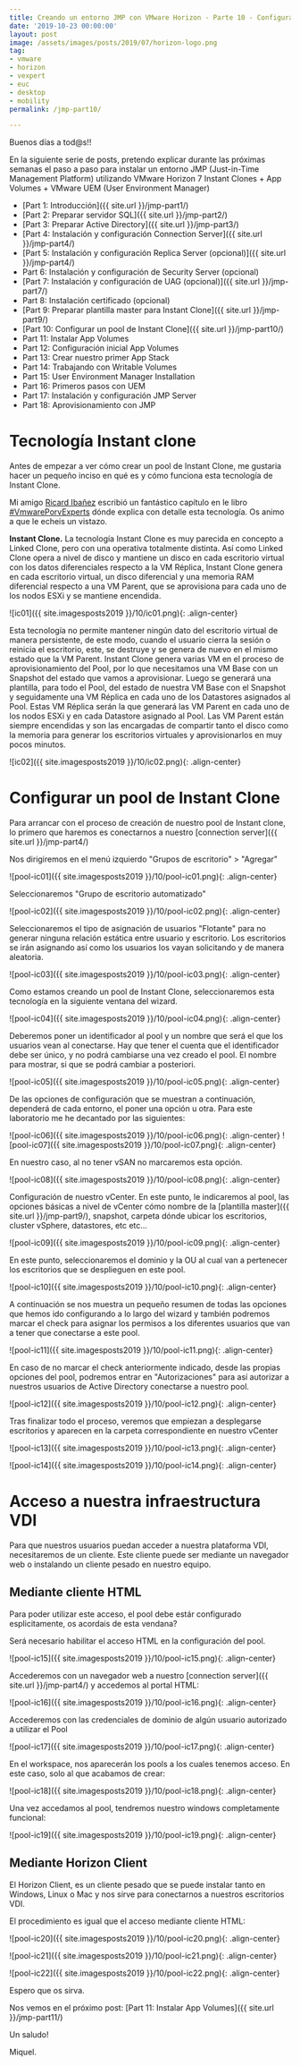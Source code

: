 ```yaml
---
title: Creando un entorno JMP con VMware Horizon - Parte 10 - Configurar un pool de Instant Clone
date: '2019-10-23 00:00:00'
layout: post
image: /assets/images/posts/2019/07/horizon-logo.png
tag:
- vmware
- horizon
- vexpert
- euc
- desktop
- mobility
permalink: /jmp-part10/

---
```


Buenos días a tod@s!!

En la siguiente serie de posts, pretendo explicar durante las próximas semanas el paso a paso para instalar un entorno JMP (Just-in-Time Management Platform) utilizando VMware Horizon 7 Instant Clones + App Volumes + VMware UEM (User Environment Manager) 

- [Part 1: Introducción]({{ site.url }}/jmp-part1/)
- [Part 2: Preparar servidor SQL]({{ site.url }}/jmp-part2/)
- [Part 3: Preparar Active Directory]({{ site.url }}/jmp-part3/)
- [Part 4: Instalación y configuración Connection Server]({{ site.url }}/jmp-part4/)
- [Part 5: Instalación y configuración Replica Server (opcional)]({{ site.url }}/jmp-part4/)
- Part 6: Instalación y configuración de Security Server (opcional)
- [Part 7: Instalación y configuración de UAG (opcional)]({{ site.url }}/jmp-part7/)
- Part 8: Instalación certificado (opcional)
- [Part 9: Preparar plantilla master para Instant Clone]({{ site.url }}/jmp-part9/)
- [Part 10: Configurar un pool de Instant Clone]({{ site.url }}/jmp-part10/)
- Part 11: Instalar App Volumes
- Part 12: Configuración inicial App Volumes
- Part 13: Crear nuestro primer App Stack
- Part 14: Trabajando con Writable Volumes
- Part 15: User Environment Manager Installation
- Part 16: Primeros pasos con UEM
- Part 17: Instalación y configuración JMP Server
- Part 18: Aprovisionamiento con JMP

# Tecnología Instant clone

Antes de empezar a ver cómo crear un pool de Instant Clone, me gustaria hacer un pequeño inciso en qué es y cómo funciona esta tecnología de Instant Clone.

Mi amigo [Ricard Ibañez](https://www.cenabit.com/) escribió un fantástico capítulo en le libro [#VmwarePorvExperts](https://miquelmariano.github.io/vmwareporvexperts/) dónde explica con detalle esta tecnología. Os animo a que le echeis un vistazo.

**Instant Clone.** La tecnología Instant Clone es muy parecida en concepto a Linked Clone, pero con una operativa totalmente distinta. Así como Linked Clone opera a nivel de disco y mantiene un disco en cada escritorio virtual con los datos diferenciales respecto a la VM Réplica, Instant Clone genera en cada escritorio virtual, un disco diferencial y una memoria RAM diferencial respecto a una VM Parent, que se aprovisiona para cada uno de los nodos ESXi y se mantiene encendida.

![ic01]({{ site.imagesposts2019 }}/10/ic01.png){: .align-center}

Esta tecnología no permite mantener ningún dato del escritorio virtual de manera persistente, de este modo, cuando el usuario cierra la sesión o reinicia el escritorio, este, se destruye y se genera de nuevo en el mismo estado que la VM Parent.
Instant Clone genera varias VM en el proceso de aprovisionamiento del Pool, por lo que necesitamos una VM Base con un Snapshot del estado que vamos a aprovisionar. Luego se generará una plantilla, para todo el Pool, del estado de nuestra VM Base con el Snapshot y seguidamente una VM Réplica en cada uno de los Datastores asignados al Pool. Estas VM Réplica serán la que generará las VM Parent en cada uno de los nodos ESXi y en cada Datastore asignado al Pool. Las VM Parent están siempre encendidas y son las encargadas de compartir tanto el disco como la memoria para generar los escritorios virtuales y aprovisionarlos en muy pocos minutos.

![ic02]({{ site.imagesposts2019 }}/10/ic02.png){: .align-center}

# Configurar un pool de Instant Clone

Para arrancar con el proceso de creación de nuestro pool de Instant clone, lo primero que haremos es conectarnos a nuestro [connection server]({{ site.url }}/jmp-part4/)

Nos dirigiremos en el menú izquierdo "Grupos de escritorio" > "Agregar"

![pool-ic01]({{ site.imagesposts2019 }}/10/pool-ic01.png){: .align-center}

Seleccionaremos "Grupo de escritorio automatizado"

![pool-ic02]({{ site.imagesposts2019 }}/10/pool-ic02.png){: .align-center}

Seleccionaremos el tipo de asignación de usuarios "Flotante" para no generar ninguna relación estática entre usuario y escritorio. Los escritorios se irán asignando así como los usuarios los vayan solicitando y de manera aleatoria.

![pool-ic03]({{ site.imagesposts2019 }}/10/pool-ic03.png){: .align-center}

Como estamos creando un pool de Instant Clone, seleccionaremos esta tecnología en la siguiente ventana del wizard.

![pool-ic04]({{ site.imagesposts2019 }}/10/pool-ic04.png){: .align-center}

Deberemos poner un identificador al pool y un nombre que será el que los usuarios vean al conectarse. Hay que tener el cuenta que el identificador debe ser único, y no podrá cambiarse una vez creado el pool. El nombre para mostrar, si que se podrá cambiar a posteriori.

![pool-ic05]({{ site.imagesposts2019 }}/10/pool-ic05.png){: .align-center}

De las opciones de configuración que se muestran a continuación, dependerá de cada entorno, el poner una opción u otra. Para este laboratorio me he decantado por las siguientes:

![pool-ic06]({{ site.imagesposts2019 }}/10/pool-ic06.png){: .align-center}
![pool-ic07]({{ site.imagesposts2019 }}/10/pool-ic07.png){: .align-center}

En nuestro caso, al no tener vSAN no marcaremos esta opción.

![pool-ic08]({{ site.imagesposts2019 }}/10/pool-ic08.png){: .align-center}

Configuración de nuestro vCenter. En este punto, le indicaremos al pool, las opciones básicas a nivel de vCenter cómo nombre de la [plantilla master]({{ site.url }}/jmp-part9/), snapshot, carpeta dónde ubicar los escritorios, cluster vSphere, datastores, etc etc...

![pool-ic09]({{ site.imagesposts2019 }}/10/pool-ic09.png){: .align-center}

En este punto, seleccionaremos el dominio y la OU al cual van a pertenecer los escritorios que se desplieguen en este pool.

![pool-ic10]({{ site.imagesposts2019 }}/10/pool-ic10.png){: .align-center}

A continuación se nos muestra un pequeño resumen de todas las opciones que hemos ido configurando a lo largo del wizard y también podremos marcar el check para asignar los permisos a los diferentes usuarios que van a tener que conectarse a este pool.

![pool-ic11]({{ site.imagesposts2019 }}/10/pool-ic11.png){: .align-center}

En caso de no marcar el check anteriormente indicado, desde las propias opciones del pool, podremos entrar en "Autorizaciones" para así autorizar a nuestros usuarios de Active Directory conectarse a nuestro pool.

![pool-ic12]({{ site.imagesposts2019 }}/10/pool-ic12.png){: .align-center}

Tras finalizar todo el proceso, veremos que empiezan a desplegarse escritorios y aparecen en la carpeta correspondiente en nuestro vCenter

![pool-ic13]({{ site.imagesposts2019 }}/10/pool-ic13.png){: .align-center}

![pool-ic14]({{ site.imagesposts2019 }}/10/pool-ic14.png){: .align-center}


# Acceso a nuestra infraestructura VDI

Para que nuestros usuarios puedan acceder a nuestra plataforma VDI, necesitaremos de un cliente. Este cliente puede ser mediante un navegador web o instalando un cliente pesado en nuestro equipo.

## Mediante cliente HTML

Para poder utilizar este acceso, el pool debe estár configurado esplicitamente, os acordais de esta vendana?

Será necesario habilitar el acceso HTML en la configuración del pool.

![pool-ic15]({{ site.imagesposts2019 }}/10/pool-ic15.png){: .align-center}

Accederemos con un navegador web a nuestro [connection server]({{ site.url }}/jmp-part4/) y accedemos al portal HTML:

![pool-ic16]({{ site.imagesposts2019 }}/10/pool-ic16.png){: .align-center}

Accederemos con las credenciales de dominio de algún usuario autorizado a utilizar el Pool

![pool-ic17]({{ site.imagesposts2019 }}/10/pool-ic17.png){: .align-center}

En el workspace, nos aparecerán los pools a los cuales tenemos acceso. En este caso, solo al que acabamos de crear:

![pool-ic18]({{ site.imagesposts2019 }}/10/pool-ic18.png){: .align-center}

Una vez accedamos al pool, tendremos nuestro windows completamente funcional:

![pool-ic19]({{ site.imagesposts2019 }}/10/pool-ic19.png){: .align-center}


## Mediante Horizon Client

El Horizon Client, es un cliente pesado que se puede instalar tanto en Windows, Linux o Mac y nos sirve para conectarnos a nuestros escritorios VDI.

El procedimiento es igual que el acceso mediante cliente HTML:

![pool-ic20]({{ site.imagesposts2019 }}/10/pool-ic20.png){: .align-center}

![pool-ic21]({{ site.imagesposts2019 }}/10/pool-ic21.png){: .align-center}

![pool-ic22]({{ site.imagesposts2019 }}/10/pool-ic22.png){: .align-center}

Espero que os sirva.

Nos vemos en el próximo post: [Part 11: Instalar App Volumes]({{ site.url }}/jmp-part11/)

Un saludo!

Miquel.


